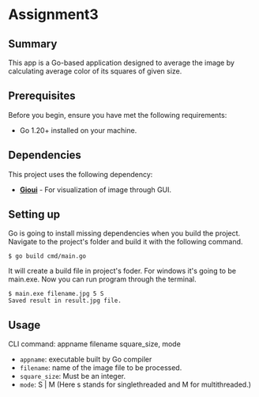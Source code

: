 # Assignment3

## Summary

This app is a Go-based application designed to average the image by calculating average color of its squares of given size.

## Prerequisites

Before you begin, ensure you have met the following requirements:

- Go 1.20+ installed on your machine.

## Dependencies

This project uses the following dependency:

- **[Gioui](https://github.com/gioui/gio)** - For visualization of image through GUI.

## Setting up

Go is going to install missing dependencies when you build the project. Navigate to the project's folder and build it with the following command.

    $ go build cmd/main.go

It will create a build file in project's foder. For windows it's going to be main.exe. Now you can run program through the terminal.

    $ main.exe filename.jpg 5 S
    Saved result in result.jpg file.

## Usage

CLI command: appname filename square_size, mode

- `appname`: executable built by Go compiler
- `filename`: name of the image file to be processed.
- `square_size`: Must be an integer.
- `mode`: S | M (Here s stands for singlethreaded and M for multithreaded.)
